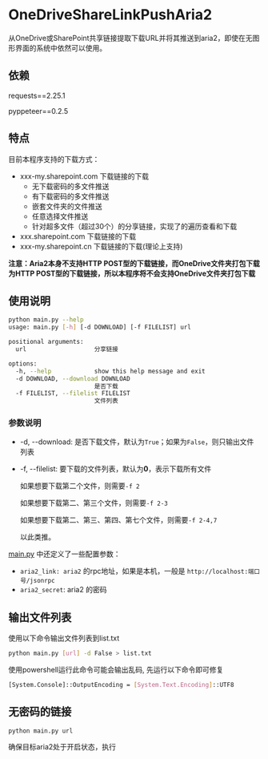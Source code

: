 # OneDriveShareLinkPushAria2

从OneDrive或SharePoint共享链接提取下载URL并将其推送到aria2，即使在无图形界面的系统中依然可以使用。

## 依赖
requests==2.25.1

pyppeteer==0.2.5

## 特点
目前本程序支持的下载方式：
* xxx-my.sharepoint.com 下载链接的下载
  * 无下载密码的多文件推送
  * 有下载密码的多文件推送
  * 嵌套文件夹的文件推送
  * 任意选择文件推送
  * 针对超多文件（超过30个）的分享链接，实现了的遍历查看和下载
* xxx.sharepoint.com 下载链接的下载
* xxx-my.sharepoint.cn 下载链接的下载(理论上支持)

**注意：Aria2本身不支持HTTP POST型的下载链接，而OneDrive文件夹打包下载为HTTP POST型的下载链接，所以本程序将不会支持OneDrive文件夹打包下载**

## 使用说明
```bash
python main.py --help
usage: main.py [-h] [-d DOWNLOAD] [-f FILELIST] url

positional arguments:
  url                   分享链接

options:
  -h, --help            show this help message and exit
  -d DOWNLOAD, --download DOWNLOAD
                        是否下载
  -f FILELIST, --filelist FILELIST
                        文件列表
```
### 参数说明
* -d, --download: 是否下载文件，默认为`True`；如果为`False`，则只输出文件列表
* -f, --filelist: 要下载的文件列表，默认为**0**，表示下载所有文件

  如果想要下载第二个文件，则需要`-f 2`

  如果想要下载第二、第三个文件，则需要`-f 2-3`

  如果想要下载第二、第三、第四、第七个文件，则需要`-f 2-4,7`

  以此类推。


[main.py](../main.py) 中还定义了一些配置参数：
* `aria2_link: aria2` 的rpc地址，如果是本机，一般是 `http://localhost:端口号/jsonrpc`
* `aria2_secret`: aria2 的密码

## 输出文件列表

使用以下命令输出文件列表到list.txt

``` bash
python main.py [url] -d False > list.txt
```

使用powershell运行此命令可能会输出乱码, 先运行以下命令即可修复

``` bash
[System.Console]::OutputEncoding = [System.Text.Encoding]::UTF8
```

## 无密码的链接

```
python main.py url
```

确保目标aria2处于开启状态，执行

<!-- ## 有密码的链接

此时需要使用有密码的下载代码，也就是[havepassword.py](../havepassword.py)，打开这个文件，可以看到有一些全局变量（重复的不再赘述）：
* OneDriveSharePwd: OneDrive链接的密码
  
使用方法和上面类似。

# 注意
使用前，使用 `git clone https://github.com/dslwind/OneDriveShareLinkPushAria2.git` 将项目整个克隆，才能使用，`havepassword.py`依赖于`main.py`，如果要使用需要密码的版本，需要 `pip install pyppeteer` -->